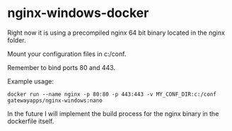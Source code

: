 # nginx-windows-docker

Right now it is using a precompiled nginx 64 bit binary located in the nginx folder.

Mount your configuration files in c:/conf.

Remember to bind ports 80 and 443.

Example usage:

```
docker run --name nginx -p 80:80 -p 443:443 -v MY_CONF_DIR:c:/conf gatewayapps/nginx-windows:nano
```

In the future I will implement the build process for the nginx binary in the dockerfile itself.

